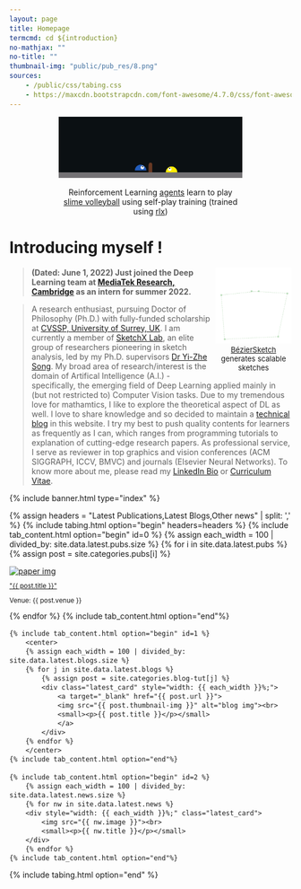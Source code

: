 ```yaml
---
layout: page
title: Homepage
termcmd: cd ${introduction}
no-mathjax: ""
no-title: ""
thumbnail-img: "public/pub_res/8.png"
sources:
    - /public/css/tabing.css
    - https://maxcdn.bootstrapcdn.com/font-awesome/4.7.0/css/font-awesome.min.css
---
```


<div style="margin-left: auto; margin-right: auto; width: 65%;">
<center>
    <img src="/public/volley.gif" style="margin: 0px;" />
    <p style="font-size: 14px; text-align: center;">Reinforcement Learning <a href="https://github.com/dasayan05/rlx/blob/master/examples/slime.py" target="_blank">agents</a> learn to play <a href="https://github.com/hardmaru/slimevolleygym" target="_blank">slime volleyball</a> using self-play training (trained using <a href="https://github.com/dasayan05/rlx" target="_blank">rlx</a>)</p>
</center>
</div>

# Introducing myself !

<div style="margin-left: auto; margin-right: auto; width: 27%; float:right; margin: 0px;">
<center>
    <img src="/public/anim.gif" style="margin: 0px;"/>
    <p style="font-size: 13px; text-align: center; margin: 0px;"><a href="{% post_url pubs/2020-05-22-pub-7 %}">BézierSketch</a> generates scalable sketches</p>
</center>
</div>

> **(Dated: June 1, 2022) Just joined the Deep Learning team at <a target="_blank" href="https://www.mtkresearch.com/en">MediaTek Research, Cambridge</a> as an intern for summer 2022.**

> A research enthusiast, pursuing Doctor of Philosophy (Ph.D.) with fully-funded scholarship at [CVSSP, University of Surrey, UK](https://www.surrey.ac.uk/centre-vision-speech-signal-processing). I am currently a member of [SketchX Lab](http://sketchx.ai/), an elite group of researchers pioneering in sketch analysis, led by my Ph.D. supervisors [Dr Yi-Zhe Song](https://www.surrey.ac.uk/people/yi-zhe-song). My broad area of research/interest is the domain of Artifical Intelligence (A.I.) - specifically, the emerging field of Deep Learning applied mainly in (but not restricted to) Computer Vision tasks. Due to my tremendous love for mathamtics, I like to explore the theoretical aspect of DL as well. I love to share knowledge and so decided to maintain a <a href="{% link blogs.html %}">technical blog</a> in this website. I try my best to push quality contents for learners as frequently as I can, which ranges from programming tutorials to explanation of cutting-edge research papers. As professional service, I serve as reviewer in top graphics and vision conferences (ACM SIGGRAPH, ICCV, BMVC) and journals (Elsevier Neural Networks). To know more about me, please read my [LinkedIn Bio](https://www.linkedin.com/in/ayan-das-a49928a7/) or <a href="{% link about.md %}">Curriculum Vitae</a>.

{% include banner.html type="index" %}

{% assign headers = "Latest Publications,Latest Blogs,Other news" | split: ',' %}
{% include tabing.html option="begin" headers=headers %}
    {% include tab_content.html option="begin" id=0 %}
    {% assign each_width = 100 | divided_by: site.data.latest.pubs.size %}
        {% for i in site.data.latest.pubs %}
            {% assign post = site.categories.pubs[i] %}
            <div class="latest_card" style="width: {{ each_width }}%;">
                <a target="_blank" href="{{ post.url }}">
                <img src="{{ post.thumbnail-img }}" alt="paper img"><br>
                <small>
                    <p>"{{ post.title }}"</p>
                </small>
                </a><small><p>Venue: {{ post.venue }}</p></small>
            </div>
        {% endfor %}
    {% include tab_content.html option="end"%}

    {% include tab_content.html option="begin" id=1 %}
        <center>
        {% assign each_width = 100 | divided_by: site.data.latest.blogs.size %}
        {% for j in site.data.latest.blogs %}
            {% assign post = site.categories.blog-tut[j] %}
            <div class="latest_card" style="width: {{ each_width }}%;">
                <a target="_blank" href="{{ post.url }}">
                <img src="{{ post.thumbnail-img }}" alt="blog img"><br>
                <small><p>{{ post.title }}</p></small>
                </a>
            </div>
        {% endfor %}
        </center>
    {% include tab_content.html option="end"%}

    {% include tab_content.html option="begin" id=2 %}
        {% assign each_width = 100 | divided_by: site.data.latest.news.size %}
        {% for nw in site.data.latest.news %}
        <div style="width: {{ each_width }}%;" class="latest_card">
            <img src="{{ nw.image }}"><br>
            <small><p>{{ nw.title }}</p></small>
        </div>
        {% endfor %}
    {% include tab_content.html option="end"%}
{% include tabing.html option="end" %}